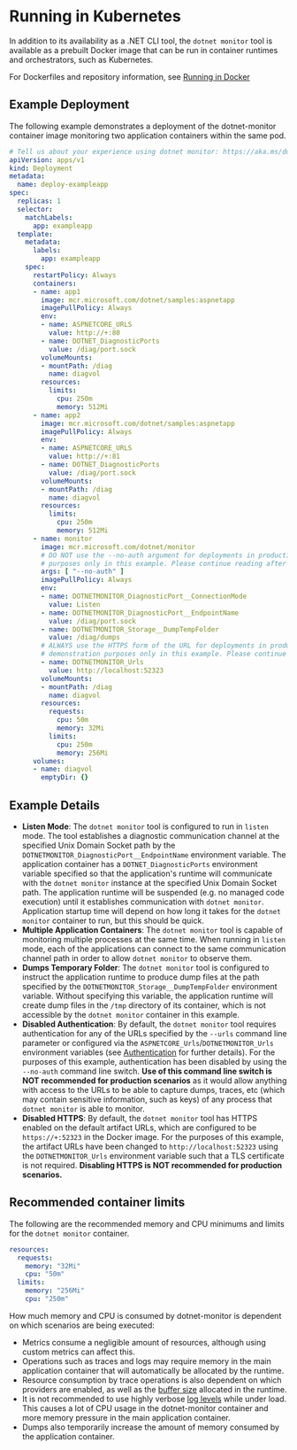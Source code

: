 # Running in Kubernetes

In addition to its availability as a .NET CLI tool, the `dotnet monitor` tool is available as a prebuilt Docker image that can be run in container runtimes and orchestrators, such as Kubernetes.

For Dockerfiles and repository information, see [Running in Docker](./docker.md)

## Example Deployment

The following example demonstrates a deployment of the dotnet-monitor container image monitoring two application containers within the same pod.

```yaml
# Tell us about your experience using dotnet monitor: https://aka.ms/dotnet-monitor-survey
apiVersion: apps/v1
kind: Deployment
metadata:
  name: deploy-exampleapp
spec:
  replicas: 1
  selector:
    matchLabels:
      app: exampleapp
  template:
    metadata:
      labels:
        app: exampleapp
    spec:
      restartPolicy: Always
      containers:
      - name: app1
        image: mcr.microsoft.com/dotnet/samples:aspnetapp
        imagePullPolicy: Always
        env:
        - name: ASPNETCORE_URLS
          value: http://+:80
        - name: DOTNET_DiagnosticPorts
          value: /diag/port.sock
        volumeMounts:
        - mountPath: /diag
          name: diagvol
        resources:
          limits:
            cpu: 250m
            memory: 512Mi
      - name: app2
        image: mcr.microsoft.com/dotnet/samples:aspnetapp
        imagePullPolicy: Always
        env:
        - name: ASPNETCORE_URLS
          value: http://+:81
        - name: DOTNET_DiagnosticPorts
          value: /diag/port.sock
        volumeMounts:
        - mountPath: /diag
          name: diagvol
        resources:
          limits:
            cpu: 250m
            memory: 512Mi
      - name: monitor
        image: mcr.microsoft.com/dotnet/monitor
        # DO NOT use the --no-auth argument for deployments in production; this argument is used for demonstration
        # purposes only in this example. Please continue reading after this example for further details.
        args: [ "--no-auth" ]
        imagePullPolicy: Always
        env:
        - name: DOTNETMONITOR_DiagnosticPort__ConnectionMode
          value: Listen
        - name: DOTNETMONITOR_DiagnosticPort__EndpointName
          value: /diag/port.sock
        - name: DOTNETMONITOR_Storage__DumpTempFolder
          value: /diag/dumps
        # ALWAYS use the HTTPS form of the URL for deployments in production; the removal of HTTPS is done for
        # demonstration purposes only in this example. Please continue reading after this example for further details.
        - name: DOTNETMONITOR_Urls
          value: http://localhost:52323
        volumeMounts:
        - mountPath: /diag
          name: diagvol
        resources:
          requests:
            cpu: 50m
            memory: 32Mi
          limits:
            cpu: 250m
            memory: 256Mi
      volumes:
      - name: diagvol
        emptyDir: {}
```

## Example Details

* __Listen Mode__: The `dotnet monitor` tool is configured to run in `listen` mode. The tool establishes a diagnostic communication channel at the specified Unix Domain Socket path by the `DOTNETMONITOR_DiagnosticPort__EndpointName` environment variable. The application container has a `DOTNET_DiagnosticPorts` environment variable specified so that the application's runtime will communicate with the `dotnet monitor` instance at the specified Unix Domain Socket path. The application runtime will be suspended (e.g. no managed code execution) until it establishes communication with `dotnet monitor`. Application startup time will depend on how long it takes for the `dotnet monitor` container to run, but this should be quick.
* __Multiple Application Containers__: The `dotnet monitor` tool is capable of monitoring multiple processes at the same time. When running in `listen` mode, each of the applications can connect to the same communication channel path in order to allow `dotnet monitor` to observe them.
* __Dumps Temporary Folder__: The `dotnet monitor` tool is configured to instruct the application runtime to produce dump files at the path specified by the `DOTNETMONITOR_Storage__DumpTempFolder` environment variable. Without specifying this variable, the application runtime will create dump files in the `/tmp` directory of its container, which is not accessible by the `dotnet monitor` container in this example.
* __Disabled Authentication__: By default, the `dotnet monitor` tool requires authentication for any of the URLs specified by the `--urls` command line parameter or configured via the `ASPNETCORE_Urls`/`DOTNETMONITOR_Urls` environment variables (see [Authentication](./authentication.md) for further details). For the purposes of this example, authentication has been disabled by using the `--no-auth` command line switch. __Use of this command line switch is NOT recommended for production scenarios__ as it would allow anything with access to the URLs to be able to capture dumps, traces, etc (which may contain sensitive information, such as keys) of any process that `dotnet monitor` is able to monitor.
* __Disabled HTTPS__: By default, the `dotnet monitor` tool has HTTPS enabled on the default artifact URLs, which are configured to be `https://+:52323` in the Docker image. For the purposes of this example, the artifact URLs have been changed to `http://localhost:52323` using the `DOTNETMONITOR_Urls` environment variable such that a TLS certificate is not required. __Disabling HTTPS is NOT recommended for production scenarios.__

## Recommended container limits

The following are the recommended memory and CPU minimums and limits for the `dotnet monitor` container.

```yaml
resources:
  requests:
    memory: "32Mi"
    cpu: "50m"
  limits:
    memory: "256Mi"
    cpu: "250m"
```

How much memory and CPU is consumed by dotnet-monitor is dependent on which scenarios are being executed: 
- Metrics consume a negligible amount of resources, although using custom metrics can affect this.
- Operations such as traces and logs may require memory in the main application container that will automatically be allocated by the runtime.
- Resource consumption by trace operations is also dependent on which providers are enabled, as well as the [buffer size](./api/definitions.md#eventprovidersconfiguration) allocated in the runtime.
- It is not recommended to use highly verbose [log levels](./api/definitions.md#loglevel) while under load. This causes a lot of CPU usage in the dotnet-monitor container and more memory pressure in the main application container.
- Dumps also temporarily increase the amount of memory consumed by the application container.
